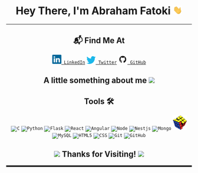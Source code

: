 <h1 align="center">Hey There, I'm Abraham Fatoki <img src="./social/Hi.gif" width="25px"></h1>
<hr>
<h2 align="center">📬 Find Me At</h2>
<p align="center">
    <code><a href="https://www.linkedin.com/in/abrahamfatoki" title="LinkedIn"><img width="25" src="./social/linkedin-logo-2430.svg"> LinkedIn</a></code>
<!--     <code><a href="https://www.instagram.com/" title="Instagram Profile"><img width="25" src="./social/Instagram.png"> Instagram</a></code> -->
    <code><a href="https://twitter.com/abrahamfatoki" title="X"><img width="25" src="./social/Twitter.png"> Twitter</a></code>
<!--     <code><a href="mailto:fatokiabraham@gmail.com?body=Hey!" title="Gmail"><img width="25" src="./social/Gmail.png"> Gmail</a></code> -->
    <code><a href="https://github.com/Heritage20/" title="Github"><img width="25" src="./social/GitHub-Mark.png"> GitHub</a></code>
</p>
<h2 align = "center">
A little something about me <img src="https://media.giphy.com/media/VgCDAzcKvsR6OM0uWg/giphy.gif" width="50"> </h2>


<h2 align = "center">Tools 🛠️ </h2>
<p align = "center">
<code><img title="C" height="40" src="https://brandslogos.com/wp-content/uploads/images/large/c-logo-1.png"></code>
<code><img title="Python" height="40" src="https://cdn.freebiesupply.com/logos/large/2x/python-5-logo-png-transparent.png"></code>
<code><img title="Flask" height="40" src="https://cdn.cdnlogo.com/logos/f/50/flask.svg"></code>
<code><img title="React" height="40" src="https://cdn.cdnlogo.com/logos/r/85/react.svg"></code>
<code><img title="Angular" height="40" src="https://cdn.cdnlogo.com/logos/a/51/angular.svg"></code>
<code><img title="Node" height="40" src="https://cdn.cdnlogo.com/logos/n/79/node-js.svg"></code>
<code><img title="Nestjs" height="40" src="https://cdn.cdnlogo.com/logos/n/57/nestjs.svg"></code>
<code><img title="Mongo" height="40" src="https://cdn.cdnlogo.com/logos/m/30/mongodb-icon.svg"></code>
<code><img title="Problem Solving" height="40" src="./social/Rubiks-Cube.png"></code>
<code><img title="MySQL" height="40" src="https://cdn.freebiesupply.com/logos/large/2x/mysql-6-logo-png-transparent.png"></code>
<code><img title="HTML5" height="40" src="https://cdn.freebiesupply.com/logos/large/2x/html-5-logo-png-transparent.png"></code>
<code><img title="CSS" height="40" src="https://cdn.freebiesupply.com/logos/large/2x/css3-logo-png-transparent.png"></code>
<code><img title="Git" height="40" src="https://cdn.freebiesupply.com/logos/thumbs/2x/git-logo.png"></code>
<code><img title="GitHub" height="40" src="https://cdn.freebiesupply.com/logos/large/2x/github-octocat-logo-png-transparent.png"></code>
</p>
<h2 align = "center">
<img src="https://media1.giphy.com/media/4uyBfovScfdhQAqXQ9/giphy.gif?cid=ecf05e4782jnhubezkdqdnd5x63r5u8tdgnb0cohx40lz67v&rid=giphy.gif&ct=s" width = "50"> Thanks for Visiting! <img src="https://media1.giphy.com/media/4uyBfovScfdhQAqXQ9/giphy.gif?cid=ecf05e4782jnhubezkdqdnd5x63r5u8tdgnb0cohx40lz67v&rid=giphy.gif&ct=s" width = "50"> </h2>
<hr style = "height:4px" noshade>
